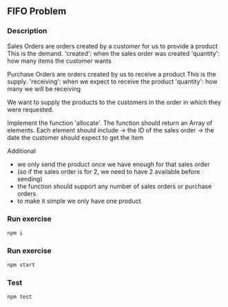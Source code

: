 
## FIFO Problem

### Description

Sales Orders are orders created by a customer for us to provide a product
This is the demand.
'created': when the sales order was created
'quantity': how many items the customer wants

Purchase Orders are orders created by us to receive a product
This is the supply.
'receiving': when we expect to receive the product
'quantity': how many we will be receiving

We want to supply the products to the customers in the order in which
they were requested.

Implement the function 'allocate'.
The function should return an Array of elements. Each element should include
-> the ID of the sales order
-> the date the customer should expect to get the item

Additional
- we only send the product once we have enough for that sales order
- (so if the sales order is for 2, we need to have 2 available before sending)
- the function should support any number of sales orders or purchase orders
- to make it simple we only have one product

### Run exercise

```javascript
npm i
```

### Run exercise

```javascript
npm start
```

### Test

```javascript
npm test
```
